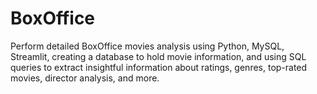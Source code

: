 # BoxOffice
Perform detailed BoxOffice movies analysis using Python, MySQL, Streamlit, creating a database to hold movie information, and using SQL queries to extract insightful information about ratings, genres, top-rated movies, director analysis, and more.
